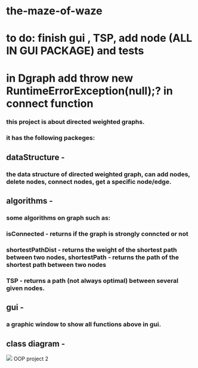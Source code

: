 # the-maze-of-waze
# to do: finish gui , TSP, add node (ALL IN GUI PACKAGE) and tests
# in Dgraph add throw new RuntimeErrorException(null);? in connect function
### this project is about directed weighted graphs.
### it has the following packeges:
## dataStructure - 
### the data structure of directed weighted graph, can add nodes, delete nodes, connect nodes, get a specific node/edge.
## algorithms -
### some algorithms on graph such as:
### isConnected - returns if the graph is strongly conncted or not
### shortestPathDist - returns the weight of the shortest path between two nodes, shortestPath - returns the path of the shortest path between two nodes
### TSP - returns a path (not always optimal) between several given nodes.
## gui -
### a graphic window to show all functions above in gui.
## class diagram -
![](https://raw.githubusercontent.com/spyroy/mtg2/master/my%20class.gif)
OOP project 2
